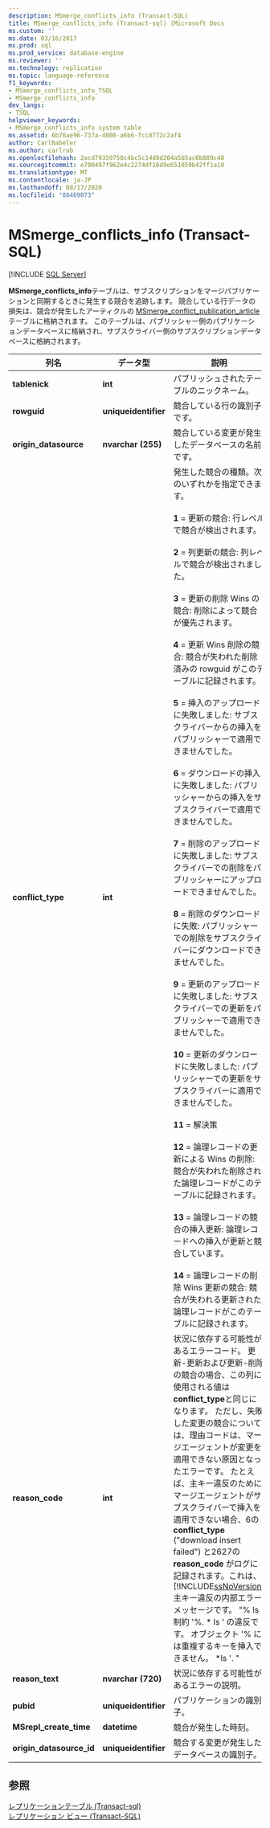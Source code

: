 ```yaml
---
description: MSmerge_conflicts_info (Transact-SQL)
title: MSmerge_conflicts_info (Transact-sql) |Microsoft Docs
ms.custom: ''
ms.date: 03/16/2017
ms.prod: sql
ms.prod_service: database-engine
ms.reviewer: ''
ms.technology: replication
ms.topic: language-reference
f1_keywords:
- MSmerge_conflicts_info_TSQL
- MSmerge_conflicts_info
dev_langs:
- TSQL
helpviewer_keywords:
- MSmerge_conflicts_info system table
ms.assetid: 6b76ae96-737a-4000-a6b6-fcc8772c2af4
author: CarlRabeler
ms.author: carlrab
ms.openlocfilehash: 2acd79359758c4bc5c14d8d204a5b5ac6b889c48
ms.sourcegitcommit: e700497f962e4c2274df16d9e651059b42ff1a10
ms.translationtype: MT
ms.contentlocale: ja-JP
ms.lasthandoff: 08/17/2020
ms.locfileid: "88469073"
---
```

# <a name="msmerge_conflicts_info-transact-sql"></a>MSmerge_conflicts_info (Transact-SQL)
[!INCLUDE [SQL Server](../../includes/applies-to-version/sqlserver.md)]

  **MSmerge_conflicts_info**テーブルは、サブスクリプションをマージパブリケーションと同期するときに発生する競合を追跡します。 競合している行データの損失は、競合が発生したアーティクルの [MSmerge_conflict_publication_article](../../relational-databases/system-tables/msmerge-conflict-publication-article-transact-sql.md) テーブルに格納されます。 このテーブルは、パブリッシャー側のパブリケーションデータベースに格納され、サブスクライバー側のサブスクリプションデータベースに格納されます。  
  
|列名|データ型|説明|  
|-----------------|---------------|-----------------|  
|**tablenick**|**int**|パブリッシュされたテーブルのニックネーム。|  
|**rowguid**|**uniqueidentifier**|競合している行の識別子です。|  
|**origin_datasource**|**nvarchar (255)**|競合している変更が発生したデータベースの名前です。|  
|**conflict_type**|**int**|発生した競合の種類。次のいずれかを指定できます。<br /><br /> **1** = 更新の競合: 行レベルで競合が検出されます。<br /><br /> **2** = 列更新の競合: 列レベルで競合が検出されました。<br /><br /> **3** = 更新の削除 Wins の競合: 削除によって競合が優先されます。<br /><br /> **4** = 更新 Wins 削除の競合: 競合が失われた削除済みの rowguid がこのテーブルに記録されます。<br /><br /> **5** = 挿入のアップロードに失敗しました: サブスクライバーからの挿入をパブリッシャーで適用できませんでした。<br /><br /> **6** = ダウンロードの挿入に失敗しました: パブリッシャーからの挿入をサブスクライバーで適用できませんでした。<br /><br /> **7** = 削除のアップロードに失敗しました: サブスクライバーでの削除をパブリッシャーにアップロードできませんでした。<br /><br /> **8** = 削除のダウンロードに失敗: パブリッシャーでの削除をサブスクライバーにダウンロードできませんでした。<br /><br /> **9** = 更新のアップロードに失敗しました: サブスクライバーでの更新をパブリッシャーで適用できませんでした。<br /><br /> **10** = 更新のダウンロードに失敗しました: パブリッシャーでの更新をサブスクライバーに適用できませんでした。<br /><br /> **11** = 解決策<br /><br /> **12** = 論理レコードの更新による Wins の削除: 競合が失われた削除された論理レコードがこのテーブルに記録されます。<br /><br /> **13** = 論理レコードの競合の挿入更新: 論理レコードへの挿入が更新と競合しています。<br /><br /> **14** = 論理レコードの削除 Wins 更新の競合: 競合が失われる更新された論理レコードがこのテーブルに記録されます。|  
|**reason_code**|**int**|状況に依存する可能性があるエラーコード。 更新-更新および更新-削除の競合の場合、この列に使用される値は **conflict_type**と同じになります。 ただし、失敗した変更の競合については、理由コードは、マージエージェントが変更を適用できない原因となったエラーです。 たとえば、主キー違反のためにマージエージェントがサブスクライバーで挿入を適用できない場合、6の **conflict_type** ("download insert failed") と2627の **reason_code** がログに記録されます。これは、 [!INCLUDE[ssNoVersion](../../includes/ssnoversion-md.md)] 主キー違反の内部エラーメッセージです。 "% ls 制約 '%. * ls ' の違反です。 オブジェクト '% には重複するキーを挿入できません。 \*ls '. "|  
|**reason_text**|**nvarchar (720)**|状況に依存する可能性があるエラーの説明。|  
|**pubid**|**uniqueidentifier**|パブリケーションの識別子。|  
|**MSrepl_create_time**|**datetime**|競合が発生した時刻。|  
|**origin_datasource_id**|**uniqueidentifier**|競合する変更が発生したデータベースの識別子。|  
  
## <a name="see-also"></a>参照  
 [レプリケーションテーブル &#40;Transact-sql&#41;](../../relational-databases/system-tables/replication-tables-transact-sql.md)   
 [レプリケーション ビュー &#40;Transact-SQL&#41;](../../relational-databases/system-views/replication-views-transact-sql.md)  
  
  
